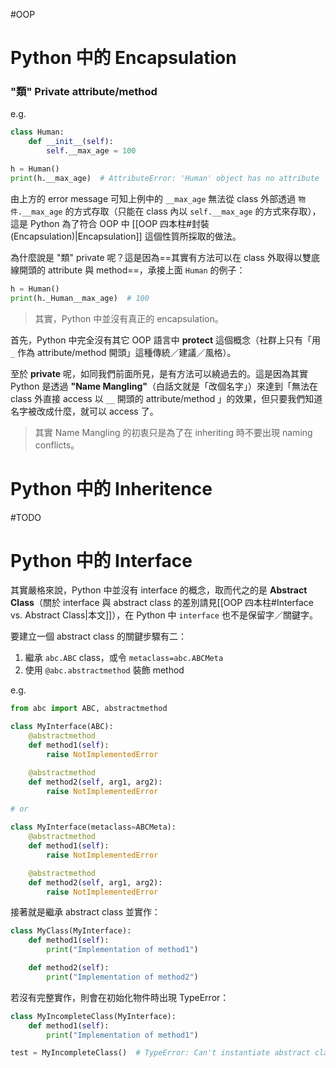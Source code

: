 #OOP

# Python 中的 Encapsulation

### "類" Private attribute/method

e.g.

```Python
class Human:
    def __init__(self):
        self.__max_age = 100

h = Human()
print(h.__max_age)  # AttributeError: 'Human' object has no attribute '__max_age'
```

由上方的 error message 可知上例中的 `__max_age` 無法從 class 外部透過 `物件.__max_age` 的方式存取（只能在 class 內以 `self.__max_age` 的方式來存取），這是 Python 為了符合 OOP 中 [[OOP 四本柱#封裝 (Encapsulation)|Encapsulation]] 這個性質所採取的做法。

為什麼說是 "類" private 呢？這是因為==其實有方法可以在 class 外取得以雙底線開頭的 attribute 與 method==，承接上面 `Human` 的例子：

```Python
h = Human()
print(h._Human__max_age)  # 100
```

>其實，Python 中並沒有真正的 encapsulation。

首先，Python 中完全沒有其它 OOP 語言中 **protect** 這個概念（社群上只有「用 `_` 作為 attribute/method 開頭」這種傳統／建議／風格）。

至於 **private** 呢，如同我們前面所見，是有方法可以繞過去的。這是因為其實 Python 是透過 **"Name Mangling"**（白話文就是「改個名字」）來達到「無法在 class 外直接 access 以 `__` 開頭的 attribute/method 」的效果，但只要我們知道名字被改成什麼，就可以 access 了。

>其實 Name Mangling 的初衷只是為了在 inheriting 時不要出現 naming conflicts。

# Python 中的 Inheritence

#TODO 

# Python 中的 Interface

其實嚴格來說，Python 中並沒有 interface 的概念，取而代之的是 **Abstract Class**（關於 interface 與 abstract class 的差別請見[[OOP 四本柱#Interface vs. Abstract Class|本文]]），在 Python 中 `interface` 也不是保留字／關鍵字。

要建立一個 abstract class 的關鍵步驟有二：

1. 繼承 `abc.ABC` class，或令 `metaclass=abc.ABCMeta`
2. 使用 `@abc.abstractmethod` 裝飾 method

e.g.

```Python
from abc import ABC, abstractmethod

class MyInterface(ABC):
    @abstractmethod
    def method1(self):
        raise NotImplementedError

    @abstractmethod
    def method2(self, arg1, arg2):
        raise NotImplementedError

# or

class MyInterface(metaclass=ABCMeta):
    @abstractmethod
    def method1(self):
        raise NotImplementedError

    @abstractmethod
    def method2(self, arg1, arg2):
        raise NotImplementedError
```

接著就是繼承 abstract class 並實作：

```Python
class MyClass(MyInterface):
    def method1(self):
        print("Implementation of method1")

    def method2(self):
        print("Implementation of method2")
```

若沒有完整實作，則會在初始化物件時出現 TypeError：

```Python
class MyIncompleteClass(MyInterface):
    def method1(self):
        print("Implementation of method1")

test = MyIncompleteClass()  # TypeError: Can't instantiate abstract class MyIncompleteClass with abstract method method2
```
